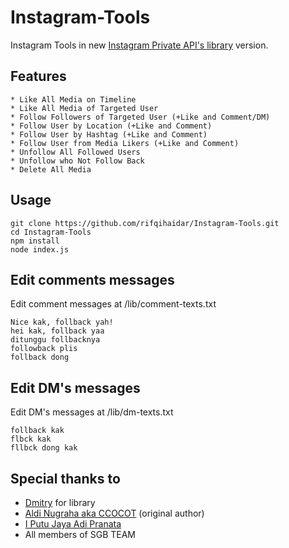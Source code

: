 # Instagram-Tools
Instagram Tools in new [Instagram Private API's library](https://github.com/dilame/instagram-private-api) version.
## Features
```
* Like All Media on Timeline
* Like All Media of Targeted User
* Follow Followers of Targeted User (+Like and Comment/DM)
* Follow User by Location (+Like and Comment)
* Follow User by Hashtag (+Like and Comment)
* Follow User from Media Likers (+Like and Comment)
* Unfollow All Followed Users
* Unfollow who Not Follow Back
* Delete All Media
```
## Usage
```
git clone https://github.com/rifqihaidar/Instagram-Tools.git
cd Instagram-Tools
npm install
node index.js
```
## Edit comments messages
Edit comment messages at /lib/comment-texts.txt
```
Nice kak, follback yah!
hei kak, follback yaa
ditunggu follbacknya
followback plis
follback dong
```
## Edit DM's messages
Edit DM's messages at /lib/dm-texts.txt
```
follback kak
flbck kak
fllbck dong kak
```
## Special thanks to
* [Dmitry](https://github.com/dilame) for library
* [Aldi Nugraha aka CCOCOT](https://github.com/aldinp16) (original author)
* [I Putu Jaya Adi Pranata](https://github.com/officialputuid)
* All members of SGB TEAM

